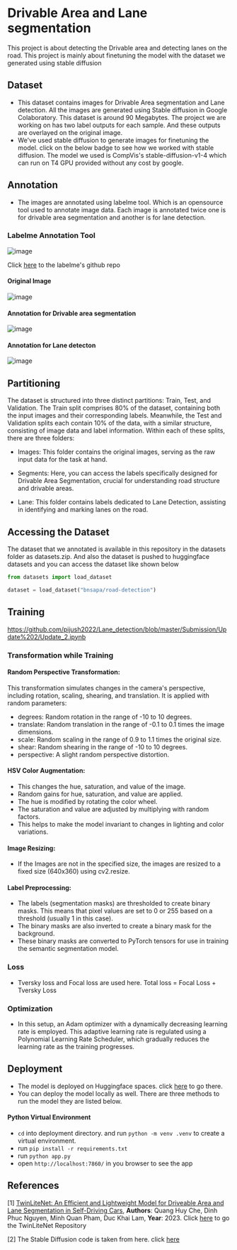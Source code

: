 # Drivable Area and Lane segmentation

This project is about detecting the Drivable area and detecting lanes on the road. This project is mainly about finetuning the model with the dataset we generated using stable diffusion

## Dataset

- This dataset contains images for Drivable Area segmentation and Lane detection. All the images are generated using Stable diffusion in Google Colaboratory. This dataset is around 90 Megabytes. The project we are working on has two label outputs for each sample. And these outputs are overlayed on the original image.
- We've used stable diffusion to generate images for finetuning the model. click on the below badge to see how we worked with stable diffusion. The model we used is CompVis's stable-diffusion-v1-4 which can run on T4 GPU provided without any cost by google.



## Annotation

- The images are annotated using labelme tool. Which is an opensource tool used to annotate image data. Each image is annotated twice one is for drivable area segmentation and another is for lane detection.

### Labelme Annotation Tool

![image](https://github.com/balnarendrasapa/road-detection/assets/61614290/3458871a-12ff-4ce0-b26c-e0a57f985c96)

Click [here](https://github.com/wkentaro/labelme) to the labelme's github repo

#### Original Image

![image](https://github.com/balnarendrasapa/road-detection/assets/61614290/cda57ce3-14f0-4fec-aa8c-03974c25a753)

#### Annotation for Drivable area segmentation

![image](https://github.com/balnarendrasapa/road-detection/assets/61614290/c34f80fa-07e8-4b82-b767-9da4f8f14071)

#### Annotation for Lane detecton

![image](https://github.com/balnarendrasapa/road-detection/assets/61614290/d2ef6899-de98-41ea-a723-4498ae4454e6)

## Partitioning

The dataset is structured into three distinct partitions: Train, Test, and Validation. The Train split comprises 80% of the dataset, containing both the input images and their corresponding labels. Meanwhile, the Test and Validation splits each contain 10% of the data, with a similar structure, consisting of image data and label information.
Within each of these splits, there are three folders:

- Images: This folder contains the original images, serving as the raw input data for the task at hand.

- Segments: Here, you can access the labels specifically designed for Drivable Area Segmentation, crucial for understanding road structure and drivable areas.

- Lane: This folder contains labels dedicated to Lane Detection, assisting in identifying and marking lanes on the road.

## Accessing the Dataset

The dataset that we annotated is available in this repository in the datasets folder as datasets.zip. And also the dataset is pushed to huggingface datasets and you can access the dataset like shown below



```python
from datasets import load_dataset

dataset = load_dataset("bnsapa/road-detection")
```


## Training
https://github.com/pijush2022/Lane_detection/blob/master/Submission/Update%202/Update_2.ipynb

### Transformation while Training

#### Random Perspective Transformation:
This transformation simulates changes in the camera's perspective, including rotation, scaling, shearing, and translation. It is applied with random parameters:

  - degrees: Random rotation in the range of -10 to 10 degrees.
  - translate: Random translation in the range of -0.1 to 0.1 times the image dimensions.
  - scale: Random scaling in the range of 0.9 to 1.1 times the original size.
  - shear: Random shearing in the range of -10 to 10 degrees.
  - perspective: A slight random perspective distortion.
  
#### HSV Color Augmentation:
  
  - This changes the hue, saturation, and value of the image.
  - Random gains for hue, saturation, and value are applied.
  - The hue is modified by rotating the color wheel.
  - The saturation and value are adjusted by multiplying with random factors.
  - This helps to make the model invariant to changes in lighting and color variations.
  
#### Image Resizing:

  - If the Images are not in the specified size, the images are resized to a fixed size (640x360) using cv2.resize.
  
#### Label Preprocessing:
  
  - The labels (segmentation masks) are thresholded to create binary masks. This means that pixel values are set to 0 or 255 based on a threshold (usually 1 in this case).
  - The binary masks are also inverted to create a binary mask for the background.
  - These binary masks are converted to PyTorch tensors for use in training the semantic segmentation model.

### Loss

- Tversky loss and Focal loss are used here. Total loss = Focal Loss + Tversky Loss

### Optimization

- In this setup, an Adam optimizer with a dynamically decreasing learning rate is employed. This adaptive learning rate is regulated using a Polynomial Learning Rate Scheduler, which gradually reduces the learning rate as the training progresses.

## Deployment

- The model is deployed on Huggingface spaces. click [here](https://github.com/pijush2022/Lane_detection.git) to go there.
- You can deploy the model locally as well. There are three methods to run the model they are listed below.
  

#### Python Virtual Environment
- `cd` into deployment directory. and run `python -m venv .venv` to create a virtual environment.
- run `pip install -r requirements.txt`
- run `python app.py`
- open `http://localhost:7860/` in you browser to see the app

## References

[1] [TwinLiteNet: An Efficient and Lightweight Model for Driveable Area and Lane Segmentation in Self-Driving Cars](https://arxiv.org/abs/2307.10705), **Authors**: Quang Huy Che, Dinh Phuc Nguyen, Minh Quan Pham, Duc Khai Lam, **Year**: 2023. Click [here](https://github.com/chequanghuy/TwinLiteNet) to go the TwinLiteNet Repository

[2] The Stable Diffusion code is taken from here. click [here](https://colab.research.google.com/github/huggingface/notebooks/blob/main/diffusers/stable_diffusion.ipynb)
